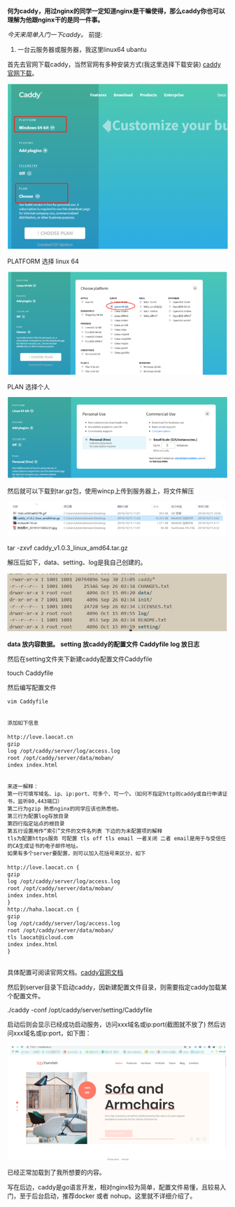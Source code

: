 **何为caddy，用过nginx的同学一定知道nginx是干嘛使得，那么caddy你也可以理解为他跟nginx干的是同一件事。**

*今天来简单入门一下caddy。* 前提:

1. 一台云服务器或服务器，我这里linux64 ubantu

首先去官网下载caddy，当然官网有多种安装方式(我这里选择下载安装) [caddy 官网下载](https://caddyserver.com/download)。

![image-20221019130756502](../../../Image/image-20221019130756502.png)

PLATFORM 选择 linux 64

![image-20221019130812206](../../../Image/image-20221019130812206.png)

PLAN 选择个人

![image-20221019130824108](../../../Image/image-20221019130824108.png)

然后就可以下载到tar.gz包，使用wincp上传到服务器上，将文件解压

![image-20221019130845216](../../../Image/image-20221019130845216.png)

tar -zxvf caddy_v1.0.3_linux_amd64.tar.gz

解压后如下，data、setting、log是我自己创建的。

![image-20221019130856882](../../../Image/image-20221019130856882.png)

**data 放内容数据。** **setting 放caddy的配置文件 Caddyfile** **log 放日志**

然后在setting文件夹下新建caddy配置文件Caddyfile

touch Caddyfile

然后编写配置文件

```shell
vim Caddyfile


添加如下信息

http://love.laocat.cn
gzip
log /opt/caddy/server/log/access.log
root /opt/caddy/server/data/moban/
index index.html


来逐一解释：
第一行可填写域名、ip、ip:port、可多个、可一个。（如何不指定http则caddy或自行申请证书，监听80,443端口）
第二行为gzip 熟悉nginx的同学应该也熟悉他。
第三行为配置log存放目录
第四行指定站点的根目录
第五行设置用作“索引”文件的文件名列表 下边的为未配置项的解释
tls为配置https服务 可配置 tls off tls email 一者关闭 二者 email是用于与受信任的CA生成证书的电子邮件地址。
如果有多个server要配置，则可以加入花括号来区分，如下

http://love.laocat.cn {
gzip
log /opt/caddy/server/log/access.log
root /opt/caddy/server/data/moban/
index index.html
}
http://haha.laocat.cn {
gzip
log /opt/caddy/server/log/access.log
root /opt/caddy/server/data/moban/
tls laocat@icloud.com
index index.html
}


```

具体配置可阅读官网文档。[caddy官网文档](https://caddyserver.com/docs)

然后到server目录下启动caddy，因新建配置文件目录，则需要指定caddy加载某个配置文件。

./caddy -conf /opt/caddy/server/setting/Caddyfile

启动后则会显示已经成功启动服务，访问xxx域名或ip:port(截图就不放了) 然后访问xxx域名或ip:port，如下图：

![image-20221019130944362](../../../Image/image-20221019130944362.png)

已经正常加载到了我所想要的内容。

写在后边，caddy是go语言开发，相对nginx较为简单，配置文件易懂，且较易入门，至于后台启动，推荐docker 或者 nohup。这里就不详细介绍了。

